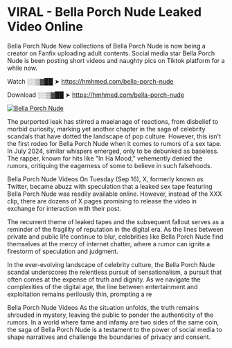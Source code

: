 # VIRAL - Bella Porch Nude Leaked Video Online

Bella Porch Nude New collections of Bella Porch Nude is now being a creator on Fanfix uploading adult contents. Social media star Bella Porch Nude is been posting short videos and naughty pics on Tiktok platform for a while now.

Watch ░░▒▓██ ➤ https://hmhmed.com/bella-porch-nude

Download ░░▒▓██ ➤ https://hmhmed.com/bella-porch-nude

[![Bella Porch Nude](https://i.imgur.com/dJHk4Zq.gif)](https://hmhmed.com/bella-porch-nude)

The purported leak has stirred a maelanage of reactions, from disbelief to morbid curiosity, marking yet another chapter in the saga of celebrity scandals that have dotted the landscape of pop culture. However, this isn't the first rodeo for Bella Porch Nude when it comes to rumors of a sex tape. In July 2024, similar whispers emerged, only to be debunked as baseless. The rapper, known for hits like "In Ha Mood," vehemently denied the rumors, critiquing the eagerness of some to believe in such falsehoods.

Bella Porch Nude Videos
On Tuesday (Sep 16), X, formerly known as Twitter, became abuzz with speculation that a leaked sex tape featuring Bella Porch Nude was readily available online. However, instead of the XXX clip, there are dozens of X pages promising to release the video in exchange for interaction with their post.

The recurrent theme of leaked tapes and the subsequent fallout serves as a reminder of the fragility of reputation in the digital era. As the lines between private and public life continue to blur, celebrities like Bella Porch Nude find themselves at the mercy of internet chatter, where a rumor can ignite a firestorm of speculation and judgment.

In the ever-evolving landscape of celebrity culture, the Bella Porch Nude scandal underscores the relentless pursuit of sensationalism, a pursuit that often comes at the expense of truth and dignity. As we navigate the complexities of the digital age, the line between entertainment and exploitation remains perilously thin, prompting a re

Bella Porch Nude Videos
As the situation unfolds, the truth remains shrouded in mystery, leaving the public to ponder the authenticity of the rumors. In a world where fame and infamy are two sides of the same coin, the saga of Bella Porch Nude is a testament to the power of social media to shape narratives and challenge the boundaries of privacy and consent.